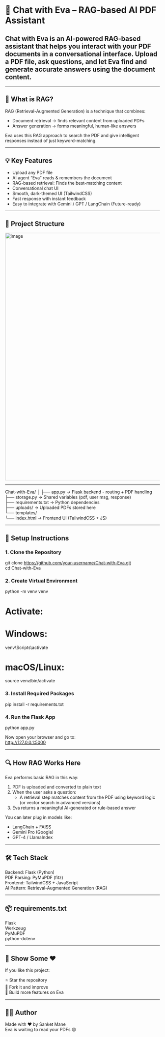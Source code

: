 # 🤖 Chat with Eva – RAG-based AI PDF Assistant

Chat with Eva is an AI-powered RAG-based assistant that helps you interact with your PDF documents in a conversational interface. Upload a PDF file, ask questions, and let Eva find and generate accurate answers using the document content.
---



---

## 🧠 What is RAG?

RAG (Retrieval-Augmented Generation) is a technique that combines:
- Document retrieval → finds relevant content from uploaded PDFs
- Answer generation → forms meaningful, human-like answers

Eva uses this RAG approach to search the PDF and give intelligent responses instead of just keyword-matching.

---

## 💡 Key Features

- Upload any PDF file
- AI agent “Eva” reads & remembers the document
- RAG-based retrieval: Finds the best-matching content
- Conversational chat UI
- Smooth, dark-themed UI (TailwindCSS)
- Fast response with instant feedback
- Easy to integrate with Gemini / GPT / LangChain (Future-ready)

---

## 📁 Project Structure

<img width="650" height="806" alt="image" src="https://github.com/user-attachments/assets/6def7237-afb5-49f3-a93a-9016e7252812" />

--- 

Chat-with-Eva/
│
├── app.py               → Flask backend - routing + PDF handling  
├── storage.py           → Shared variables (pdf, user msg, response)  
├── requirements.txt     → Python dependencies  
├── uploads/             → Uploaded PDFs stored here  
└── templates/  
    └── index.html       → Frontend UI (TailwindCSS + JS)  

---

## 🔧 Setup Instructions

### 1. Clone the Repository

git clone https://github.com/your-username/Chat-with-Eva.git  
cd Chat-with-Eva  

### 2. Create Virtual Environment

python -m venv venv

# Activate:
# Windows:
venv\Scripts\activate

# macOS/Linux:
source venv/bin/activate

### 3. Install Required Packages

pip install -r requirements.txt

### 4. Run the Flask App

python app.py

Now open your browser and go to:  
http://127.0.0.1:5000

---

## 🔍 How RAG Works Here

Eva performs basic RAG in this way:

1. PDF is uploaded and converted to plain text  
2. When the user asks a question:  
   - A retrieval step matches content from the PDF using keyword logic (or vector search in advanced versions)  
3. Eva returns a meaningful AI-generated or rule-based answer  

You can later plug in models like:
- LangChain + FAISS  
- Gemini Pro (Google)  
- GPT-4 / LlamaIndex  

---

## 🛠 Tech Stack

Backend: Flask (Python)  
PDF Parsing: PyMuPDF (fitz)  
Frontend: TailwindCSS + JavaScript  
AI Pattern: Retrieval-Augmented Generation (RAG)  

---

## 📦 requirements.txt

Flask  
Werkzeug  
PyMuPDF  
python-dotenv  

---

## 🌟 Show Some ❤️

If you like this project:

⭐ Star the repository  
🍴 Fork it and improve  
🧩 Build more features on Eva  

---

## 👩‍💻 Author

Made with ❤️ by Sanket Mane  
Eva is waiting to read your PDFs 😄
